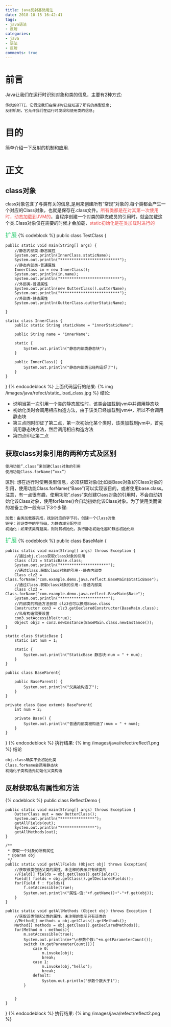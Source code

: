 ```yaml
---
title: java反射基础用法
date: 2018-10-15 16:42:41
tags:
- java语法
- 反射
categories:
- java
- 语法
- 反射
comments: true
---
```

# 前言
Java让我们在运行时识别对象和类的信息，主要有2种方式:
```
传统的RTTI，它假定我们在编译时已经知道了所有的类型信息;
反射机制，它允许我们在运行时发现和使用类的信息;
```

# 目的
简单介绍一下反射的机制和应用.
<!-- more -->

# 正文
## class对象
class对象包含了与类有关的信息,是用来创建所有“常规”对象的.每个类都会产生一个对应的Class对象，也就是保存在.class文件。<font color="#eb4d4b">所有类都是在对其第一次使用时，动态加载到JVM的</font>，当程序创建一个对类的静态成员的引用时，就会加载这个类.Class对象仅在需要的时候才会加载，<font color="#eb4d4b">static初始化是在类加载时进行的</font>

<font color="#2ecc71" size="4"><i class="fa fa-spinner fa-spin"></i>扩展</font>
{% codeblock %}
public class TestClass {

    public static void main(String[] args) {
        //静态内部类-静态属性
        System.out.println(InnerClass.staticName);
        System.out.println("**************************");
        //静态内部类-普通属性
        InnerClass in = new InnerClass();
        System.out.println(in.name);
        System.out.println("**************************");
        //外部类-普通属性
        System.out.println(new OutterClass().outterName);
        System.out.println("**************************");
        //外部类-静态属性
        System.out.println(OutterClass.outterStaticName);

    }

    static class InnerClass {
        public static String staticName = "innerStaticName";

        public String name = "innerName";

        static {
            System.out.println("静态内部类静态块");
        }

        public InnerClass() {
            System.out.println("静态内部类已经构造好了");
        }
    }
}
{% endcodeblock %}
上面代码运行的结果:
{% img /images/java/refect/static_load_class.jpg %}
结论:
<ul class="fa-ul"><li><i class="fa-li fa fa-check-square"></i>说明当第一次引用一个类的静态属性时，该类会加载到jvm中并调用静态块</li><li><i class="fa-li fa fa-check-square"></i>初始化类时会调用相应构造方法，由于该类已经加载到jvm中，所以不会调用静态块</li><li><i class="fa-li fa fa-check-square"></i>第三点同时印证了第二点，第一次初始化某个类时，该类加载到jvm中，首先调用静态块方法，然后调用相应构造方法</li><li><i class="fa-li fa fa-check-square"></i>第四点印证第二点</li></ul>

## 获取class对象引用的两种方式及区别
```
使用功能”.class”来创建Class对象的引用
使用功能Class.forName(“xxx”)
```
区别:
想在运行时使用类型信息，必须获取对象(比如类Base对象)的Class对象的引用，使用功能Class.forName(“Base”)可以实现该目的，或者使用base.class。注意，有一点很有趣，使用功能”.class”来创建Class对象的引用时，不会自动初始化该Class对象，使用forName()会自动初始化该Class对象。为了使用类而做的准备工作一般有以下3个步骤:
```
加载：由类加载器完成，找到对应的字节码，创建一个Class对象
链接：验证类中的字节码，为静态域分配空间
初始化：如果该类有超类，则对其初始化，执行静态初始化器和静态初始化块
```
<font color="#2ecc71" size="4"><i class="fa fa-spinner fa-spin"></i>扩展</font>
{% codeblock %}
public class BaseMain {

    public static void main(String[] args) throws Exception {
        //通过obj.class获取class对象的引用
        Class clz1 = StaticBase.class;
        System.out.println("*********************");
        //通过Class.获取class对象的引用--静态内部类
        Class clz2 = Class.forName("com.example.demo.java.reflect.BaseMain$StaticBase");
        //通过Class.获取class对象的引用--普通内部类
        Class clz3 = Class.forName("com.example.demo.java.reflect.BaseMain$Base");
        System.out.println("*********************");
        //内部类的构造方法获取 clz3也可以换成Base.class
        Constructor con3 = clz3.getDeclaredConstructor(BaseMain.class);
        //私有构造需要设置
        con3.setAccessible(true);
        Object obj3 = con3.newInstance(BaseMain.class.newInstance());
    }

    static class StaticBase {
        static int num = 1;

        static {
            System.out.println("StaticBase 静态块:num = " + num);
        }
    }

    public class BaseParent{

        public BaseParent() {
            System.out.println("父类被构造了");
        }
    }

    private class Base extends BaseParent{
        int num = 2;

        private Base() {
            System.out.println("普通内部类被构造了:num = " + num);
        }
    }
}
{% endcodeblock %}
执行结果:
{% img /images/java/refect/reflect1.png %}
结论
```
obj.class确实不会初始化类
Class.forName会调用静态块
初始化子类构造先初始化父类构造
```

## 反射获取私有属性和方法
{% codeblock %}
public class ReflectDemo {

    public static void main(String[] args) throws Exception {
        OutterClass out = new OutterClass();
        System.out.println("***************");
        getAllFields(out);
        System.out.println("***************");
        getAllMethods(out);
    }

    /**
     * 获取一个对象的所有属性
     * @param obj
     */
    public static void getAllFields (Object obj) throws Exception{
        //获取该类包括父类的属性，未注释的表示只有该类的
        //Field[] fields = obj.getClass().getFields();
        Field[] fields = obj.getClass().getDeclaredFields();
        for(Field f : fields){
            f.setAccessible(true);
            System.out.println("属性-值:"+f.getName()+"-"+f.get(obj));
        }
    }

    public static void getAllMethods (Object obj) throws Exception {
        //获取该类包括父类的属性，未注释的表示只有该类的
        //Method[] methods = obj.getClass().getMethods();
        Method[] methods = obj.getClass().getDeclaredMethods();
        for(Method m : methods){
            m.setAccessible(true);
            System.out.println(m+"\n参数个数:"+m.getParameterCount());
            switch (m.getParameterCount()){
                case 0:
                    m.invoke(obj);
                    break;
                case 1:
                    m.invoke(obj,"hello");
                    break;
                default:
                    System.out.println("参数个数大于1");
            }


        }
    }
}
{% endcodeblock %}
执行结果:
{% img /images/java/refect/reflect2.png %}
